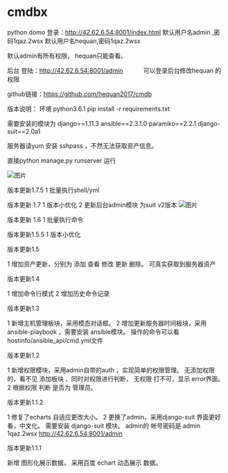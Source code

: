 # cmdbx
python
domo 登录：http://42.62.6.54:8001/index.html 
默认用户名admin ,密码1qaz.2wsx   默认用户名hequan,密码1qaz.2wsx   

默认admin有所有权限， hequan只能查看。

后台 登陆：http://42.62.6.54:8001/admin            可以登录后台修改hequan 的权限

github链接：https://github.com/hequan2017/cmdb

版本说明：
环境 python3.6.1
pip install -r requirements.txt

需要安装的模块为
django==1.11.3
ansible==2.3.1.0
paramiko==2.2.1
django-suit==2.0a1

服务器请yum 安装  sshpass ，不然无法获取资产信息。

直接python manage.py  runserver 运行

![图片](https://github.com/hequan2017/cmdb/blob/master/static/img/1.png)


版本更新1.7.5
1 批量执行shell/yml


版本更新 1.7
1 版本小优化
2 更新后台admin模块 为suit v2版本
![图片](https://github.com/hequan2017/cmdb/blob/master/static/img/2.png)

版本更新 1.6
1 批量执行命令

版本更新1.5.5
1 版本小优化


版本更新1.5

1 增加资产更新，分别为 添加 查看 修改 更新 删除。 可真实获取到服务器资产

版本更新1.4

1 增加命令行模式
2 增加历史命令记录


版本更新1.3

1 新增主机管理板块，采用模态对话框。
2 增加更新服务器时间板块，采用ansible-playbook ，需要安装 ansible模块。 操作的命令可以看hostinfo/ansible_api/cmd.yml文件

版本更新1.2

1 新增权限模块，采用admin自带的auth ，实现简单的权限管理。 
无添加权限的，看不见 添加板块 ，同时对权限进行判断， 无权限 打不可，显示 error界面。
2 根据权限 判断 是否为 管理员。


版本更新1.1.2 

1 修复了echarts 自适应更改大小。 
2 更换了admin，采用django-suit 界面更好看，中文化。 需要安装 django-suit 模块。 admin的 帐号密码是 admin 1qaz.2wsx http://42.62.6.54:8001/admin

版本更新1.1.1 

新增 图形化展示数据， 采用百度 echart 动态展示 数据。
